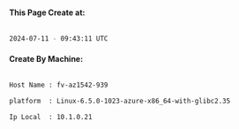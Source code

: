 
   
#### This Page Create at:

```bash

2024-07-11 - 09:43:11 UTC

```

#### Create By Machine:

```bash

Host Name : fv-az1542-939

platform  : Linux-6.5.0-1023-azure-x86_64-with-glibc2.35

Ip Local  : 10.1.0.21

```

